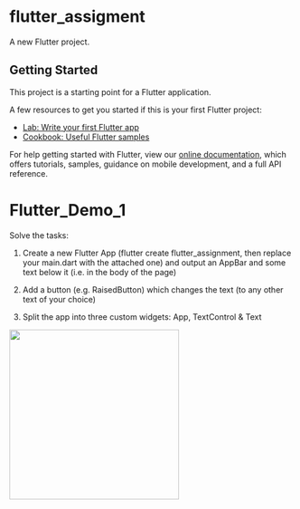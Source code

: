 # flutter_assigment

A new Flutter project.

## Getting Started

This project is a starting point for a Flutter application.

A few resources to get you started if this is your first Flutter project:

- [Lab: Write your first Flutter app](https://flutter.dev/docs/get-started/codelab)
- [Cookbook: Useful Flutter samples](https://flutter.dev/docs/cookbook)

For help getting started with Flutter, view our
[online documentation](https://flutter.dev/docs), which offers tutorials,
samples, guidance on mobile development, and a full API reference.
# Flutter_Demo_1

Solve the tasks:

1. Create a new Flutter App (flutter create flutter_assignment, then replace your main.dart with the attached one) and output an AppBar and some text below it (i.e. in the body of the page)

2. Add a button (e.g. RaisedButton) which changes the text (to any other text of your choice)

3. Split the app into three custom widgets: App, TextControl & Text

<img src="https://user-images.githubusercontent.com/39198328/168914089-04a4f403-4fee-4fb4-86a4-520f4ea91021.png" width="300">
